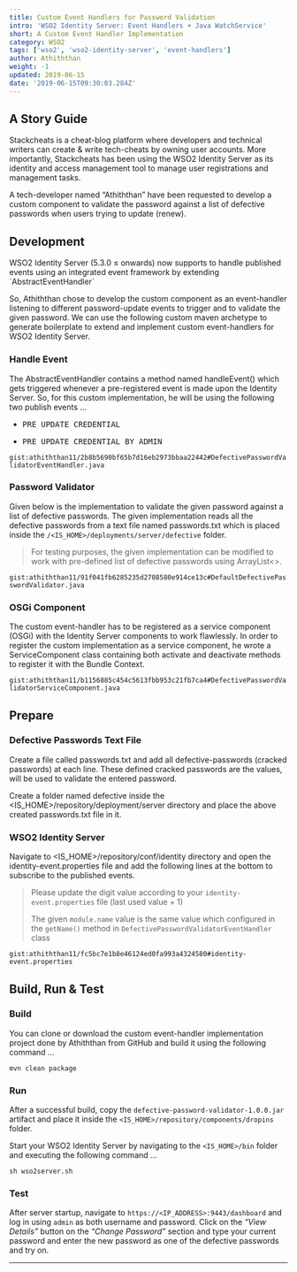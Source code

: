 ```yaml
---
title: Custom Event Handlers for Password Validation
intro: 'WSO2 Identity Server: Event Handlers + Java WatchService'
short: A Custom Event Handler Implementation
category: WSO2
tags: ['wso2', 'wso2-identity-server', 'event-handlers']
author: Athiththan
weight: -1
updated: 2019-06-15
date: '2019-06-15T09:30:03.284Z'
---
```


## A Story Guide

Stackcheats is a cheat-blog platform where developers and technical writers can create & write tech-cheats by owning user accounts. More importantly, Stackcheats has been using the WSO2 Identity Server as its identity and access management tool to manage user registrations and management tasks.

A tech-developer named “Athiththan” have been requested to develop a custom component to validate the password against a list of defective passwords when users trying to update (renew).

## Development

<p class="quote text-secondary">
    WSO2 Identity Server (5.3.0 ≤ onwards) now supports to handle published events using an integrated event framework by extending `AbstractEventHandler`
</p>

So, Athiththan chose to develop the custom component as an event-handler listening to different password-update events to trigger and to validate the given password.
We can use the following custom maven archetype to generate boilerplate to extend and implement custom event-handlers for WSO2 Identity Server.

### Handle Event

The AbstractEventHandler contains a method named handleEvent() which gets triggered whenever a pre-registered event is made upon the Identity Server. So, for this custom implementation, he will be using the following two publish events …

- <pre>PRE_UPDATE_CREDENTIAL</pre>
- <pre>PRE_UPDATE_CREDENTIAL_BY_ADMIN</pre>

`gist:athiththan11/2b8b5690bf65b7d16eb2973bbaa22442#DefectivePasswordValidatorEventHandler.java`

### Password Validator

Given below is the implementation to validate the given password against a list of defective passwords. The given implementation reads all the defective passwords from a text file named passwords.txt which is placed inside the `/<IS_HOME>/deployments/server/defective` folder.

> For testing purposes, the given implementation can be modified to work with pre-defined list of defective passwords using ArrayList<>.

`gist:athiththan11/91f041fb6285235d2708580e914ce13c#DefaultDefectivePasswordValidator.java`

### OSGi Component

The custom event-handler has to be registered as a service component (OSGi) with the Identity Server components to work flawlessly. In order to register the custom implementation as a service component, he wrote a ServiceComponent class containing both activate and deactivate methods to register it with the Bundle Context.

`gist:athiththan11/b1156885c454c5613fbb953c21fb7ca4#DefectivePasswordValidatorServiceComponent.java`

## Prepare

### Defective Passwords Text File

Create a file called passwords.txt and add all defective-passwords (cracked passwords) at each line. These defined cracked passwords are the values, will be used to validate the entered password.

Create a folder named defective inside the <IS_HOME>/repository/deployment/server directory and place the above created passwords.txt file in it.

### WSO2 Identity Server

Navigate to <IS_HOME>/repository/conf/identity directory and open the identity-event.properties file and add the following lines at the bottom to subscribe to the published events.

> Please update the digit value according to your `identity-event.properties` file (last used value + 1)
>
> The given `module.name` value is the same value which configured in the `getName()` method in `DefectivePasswordValidatorEventHandler` class

`gist:athiththan11/fc5bc7e1b8e46124ed0fa993a4324580#identity-event.properties`

## Build, Run & Test

### Build

You can clone or download the custom event-handler implementation project done by Athiththan from GitHub and build it using the following command …

```shell
mvn clean package
```

### Run

After a successful build, copy the `defective-password-validator-1.0.0.jar` artifact and place it inside the `<IS_HOME>/repository/components/dropins` folder.

Start your WSO2 Identity Server by navigating to the `<IS_HOME>/bin` folder and executing the following command …

```shell
sh wso2server.sh
```

### Test

After server startup, navigate to `https://<IP_ADDRESS>:9443/dashboard` and log in using `admin` as both username and password. Click on the _“View Details”_ button on the _“Change Password”_ section and type your current password and enter the new password as one of the defective passwords and try on.

<hr class="three--dots"/>
